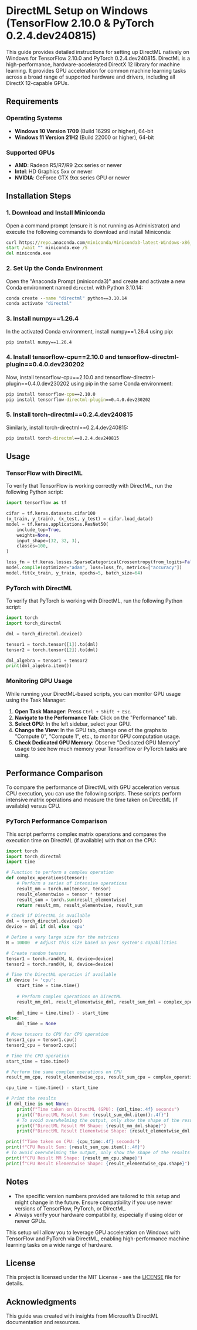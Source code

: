 # DirectML Setup on Windows (TensorFlow 2.10.0 & PyTorch 0.2.4.dev240815)

This guide provides detailed instructions for setting up DirectML natively on Windows for TensorFlow 2.10.0 and PyTorch 0.2.4.dev240815. DirectML is a high-performance, hardware-accelerated DirectX 12 library for machine learning. It provides GPU acceleration for common machine learning tasks across a broad range of supported hardware and drivers, including all DirectX 12-capable GPUs.

## Requirements

### Operating Systems
- **Windows 10 Version 1709** (Build 16299 or higher), 64-bit
- **Windows 11 Version 21H2** (Build 22000 or higher), 64-bit

### Supported GPUs
- **AMD**: Radeon R5/R7/R9 2xx series or newer
- **Intel**: HD Graphics 5xx or newer
- **NVIDIA**: GeForce GTX 9xx series GPU or newer

## Installation Steps

### 1. Download and Install Miniconda

Open a command prompt (ensure it is not running as Administrator) and execute the following commands to download and install Miniconda:

```cmd
curl https://repo.anaconda.com/miniconda/Miniconda3-latest-Windows-x86_64.exe -o miniconda.exe
start /wait "" miniconda.exe /S
del miniconda.exe
```

### 2. Set Up the Conda Environment

Open the "Anaconda Prompt (miniconda3)" and create and activate a new Conda environment named `directml` with Python 3.10.14:

```cmd
conda create --name "directml" python==3.10.14
conda activate "directml"
```

### 3. Install numpy==1.26.4

In the activated Conda environment, install numpy==1.26.4 using pip:

```cmd
pip install numpy==1.26.4
```

### 4. Install tensorflow-cpu==2.10.0 and tensorflow-directml-plugin==0.4.0.dev230202

Now, install tensorflow-cpu==2.10.0 and tensorflow-directml-plugin==0.4.0.dev230202 using pip in the same Conda environment:

```cmd
pip install tensorflow-cpu==2.10.0
pip install tensorflow-directml-plugin==0.4.0.dev230202
```

### 5. Install torch-directml==0.2.4.dev240815

Similarly, install torch-directml==0.2.4.dev240815:

```cmd
pip install torch-directml==0.2.4.dev240815
```

## Usage

### TensorFlow with DirectML

To verify that TensorFlow is working correctly with DirectML, run the following Python script:

```python
import tensorflow as tf

cifar = tf.keras.datasets.cifar100
(x_train, y_train), (x_test, y_test) = cifar.load_data()
model = tf.keras.applications.ResNet50(
    include_top=True,
    weights=None,
    input_shape=(32, 32, 3),
    classes=100,
)

loss_fn = tf.keras.losses.SparseCategoricalCrossentropy(from_logits=False)
model.compile(optimizer="adam", loss=loss_fn, metrics=["accuracy"])
model.fit(x_train, y_train, epochs=5, batch_size=64)
```

### PyTorch with DirectML

To verify that PyTorch is working with DirectML, run the following Python script:

```python
import torch
import torch_directml

dml = torch_directml.device()

tensor1 = torch.tensor([1]).to(dml)
tensor2 = torch.tensor([2]).to(dml)

dml_algebra = tensor1 + tensor2
print(dml_algebra.item())
```

### Monitoring GPU Usage

While running your DirectML-based scripts, you can monitor GPU usage using the Task Manager:

1. **Open Task Manager**: Press `Ctrl + Shift + Esc`.
2. **Navigate to the Performance Tab**: Click on the "Performance" tab.
3. **Select GPU**: In the left sidebar, select your GPU.
4. **Change the View**: In the GPU tab, change one of the graphs to "Compute 0", "Compute 1", etc., to monitor GPU computation usage.
5. **Check Dedicated GPU Memory**: Observe "Dedicated GPU Memory" usage to see how much memory your TensorFlow or PyTorch tasks are using.

## Performance Comparison

To compare the performance of DirectML with GPU acceleration versus CPU execution, you can use the following scripts. These scripts perform intensive matrix operations and measure the time taken on DirectML (if available) versus CPU.

### PyTorch Performance Comparison

This script performs complex matrix operations and compares the execution time on DirectML (if available) with that on the CPU:

```python
import torch
import torch_directml
import time

# Function to perform a complex operation
def complex_operations(tensor):
    # Perform a series of intensive operations
    result_mm = torch.mm(tensor, tensor)
    result_elementwise = tensor * tensor
    result_sum = torch.sum(result_elementwise)
    return result_mm, result_elementwise, result_sum

# Check if DirectML is available
dml = torch_directml.device()
device = dml if dml else 'cpu'

# Define a very large size for the matrices
N = 10000  # Adjust this size based on your system's capabilities

# Create random tensors
tensor1 = torch.rand(N, N, device=device)
tensor2 = torch.rand(N, N, device=device)

# Time the DirectML operation if available
if device != 'cpu':
    start_time = time.time()
    
    # Perform complex operations on DirectML
    result_mm_dml, result_elementwise_dml, result_sum_dml = complex_operations(tensor1)
    
    dml_time = time.time() - start_time
else:
    dml_time = None

# Move tensors to CPU for CPU operation
tensor1_cpu = tensor1.cpu()
tensor2_cpu = tensor2.cpu()

# Time the CPU operation
start_time = time.time()

# Perform the same complex operations on CPU
result_mm_cpu, result_elementwise_cpu, result_sum_cpu = complex_operations(tensor1_cpu)

cpu_time = time.time() - start_time

# Print the results
if dml_time is not None:
    print(f"Time taken on DirectML (GPU): {dml_time:.4f} seconds")
    print(f"DirectML Result Sum: {result_sum_dml.item():.4f}")
    # To avoid overwhelming the output, only show the shape of the results
    print(f"DirectML Result MM Shape: {result_mm_dml.shape}")
    print(f"DirectML Result Elementwise Shape: {result_elementwise_dml.shape}")

print(f"Time taken on CPU: {cpu_time:.4f} seconds")
print(f"CPU Result Sum: {result_sum_cpu.item():.4f}")
# To avoid overwhelming the output, only show the shape of the results
print(f"CPU Result MM Shape: {result_mm_cpu.shape}")
print(f"CPU Result Elementwise Shape: {result_elementwise_cpu.shape}")
```

## Notes

- The specific version numbers provided are tailored to this setup and might change in the future. Ensure compatibility if you use newer versions of TensorFlow, PyTorch, or DirectML.
- Always verify your hardware compatibility, especially if using older or newer GPUs.

This setup will allow you to leverage GPU acceleration on Windows with TensorFlow and PyTorch via DirectML, enabling high-performance machine learning tasks on a wide range of hardware.

## License

This project is licensed under the MIT License - see the [LICENSE](LICENSE) file for details.

## Acknowledgments

This guide was created with insights from Microsoft’s DirectML documentation and resources.

